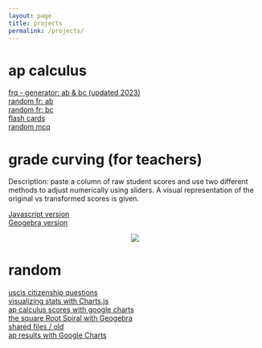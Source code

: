 ```yaml
---
layout: page
title: projects
permalink: /projects/
---
```


# ap calculus

<a href="../fr-gen/index.html" target="_blank"> frq - generator: ab & bc (updated 2023)</a> <br>
<a href="../fr-gen/fr-ab.html" target="_blank">random fr: ab </a> <br />
<a href="../fr-gen/fr-bc.html" target="_blank">random fr: bc </a>  <br />
<a href="../fcards/index.html" target="_blank">flash cards</a><br>
<a href="../mcq/index.html" target="_blank">random mcq</a> <br>



# grade curving (for teachers)

Description: paste a column of raw student scores and use two different methods to adjust numerically using sliders. A visual representation of the original vs transformed scores is given. 

<a href="../gcc/index.html" target="_blank"> Javascript version </a> <br>
<a href="../gcc1/index.html" target="_blank"> Geogebra version </a><br>

<p align="center"><img src="../img/site/curving.png" border="0"> </p>

# random 

<a href="../uscis/" target="_blank"> uscis citizenship questions </a> <br>
<a href="../running/" target="_blank">visualizing stats with Charts.js</a><br>
<a href="../apscore/" target="_blank">ap calculus scores with google charts</a><br>
<a href="../srs/index.html" target="_blank"> the square Root Spiral with Geogebra</a><br />
<a href="../fileserver/" target="_blank"> shared files / old </a><br />
<a href="../apscore/" target="_blank">ap results with Google Charts</a> <br />


